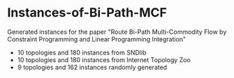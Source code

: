 # Instances-of-Bi-Path-MCF
Generated instances for the paper "Route Bi-Path Multi-Commodity Flow by Constraint Programming and Linear Programming Integration"

- 10 topologies and 180 instances from SNDlib 
- 10 topologies and 180 instances from Internet Topology Zoo 
- 9 topologies and 162 instances randomly generated

